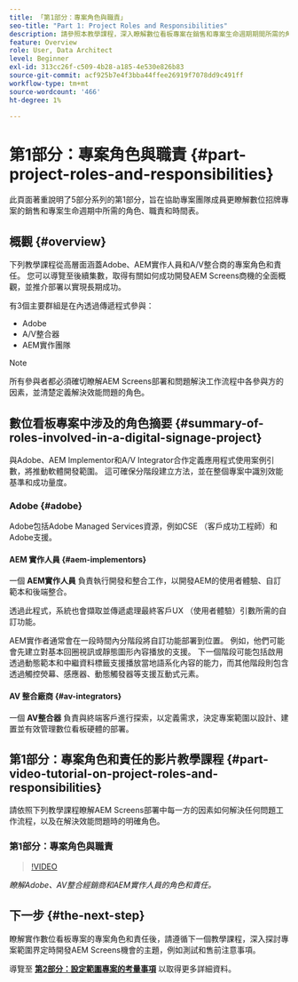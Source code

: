 ```yaml
---
title: 「第1部分：專案角色與職責」
seo-title: "Part 1: Project Roles and Responsibilities"
description: 請參照本教學課程，深入瞭解數位看板專案在銷售和專案生命週期期間所需的角色、職責和時間線。
feature: Overview
role: User, Data Architect
level: Beginner
exl-id: 313cc26f-c509-4b28-a185-4e530e826b83
source-git-commit: acf925b7e4f3bba44ffee26919f7078dd9c491ff
workflow-type: tm+mt
source-wordcount: '466'
ht-degree: 1%

---
```


# 第1部分：專案角色與職責 {#part-project-roles-and-responsibilities}

此頁面著重說明了5部分系列的第1部分，旨在協助專案團隊成員更瞭解數位招牌專案的銷售和專案生命週期中所需的角色、職責和時間表。

## 概觀 {#overview}

下列教學課程從高層面涵蓋Adobe、AEM實作人員和A/V整合商的專案角色和責任。 您可以導覽至後續集數，取得有關如何成功開發AEM Screens商機的全面概觀，並推介部署以實現長期成功。

有3個主要群組是在內透過傳遞程式參與：

* Adobe
* A/V整合器
* AEM實作團隊

>[!NOTE]
>
>所有參與者都必須確切瞭解AEM Screens部署和問題解決工作流程中各參與方的因素，並清楚定義解決效能問題的角色。

## 數位看板專案中涉及的角色摘要 {#summary-of-roles-involved-in-a-digital-signage-project}

與Adobe、AEM Implementor和A/V Integrator合作定義應用程式使用案例引數，將推動軟體開發範圍。 這可確保分階段建立方法，並在整個專案中識別效能基準和成功量度。

### Adobe {#adobe}

Adobe包括Adobe Managed Services資源，例如CSE （客戶成功工程師）和Adobe支援。

#### AEM 實作人員 {#aem-implementors}

一個 **AEM實作人員** 負責執行開發和整合工作，以開發AEM的使用者體驗、自訂範本和後端整合。

透過此程式，系統也會擷取並傳遞處理最終客戶UX （使用者體驗）引數所需的自訂功能。

AEM實作者通常會在一段時間內分階段將自訂功能部署到位置。 例如，他們可能會先建立對基本回圈視訊或靜態圖形內容播放的支援。 下一個階段可能包括啟用透過動態範本和中繼資料標籤支援播放當地語系化內容的能力，而其他階段則包含透過觸控熒幕、感應器、動態觸發器等支援互動式元素。

#### AV 整合廠商 {#av-integrators}

一個 **AV整合器** 負責與終端客戶進行探索，以定義需求，決定專案範圍以設計、建置並有效管理數位看板硬體的部署。

## 第1部分：專案角色和責任的影片教學課程 {#part-video-tutorial-on-project-roles-and-responsibilities}

請依照下列教學課程瞭解AEM Screens部署中每一方的因素如何解決任何問題工作流程，以及在解決效能問題時的明確角色。

### 第1部分：專案角色與職責

>[!VIDEO](https://video.tv.adobe.com/v/28375)

*瞭解Adobe、AV整合經銷商和AEM實作人員的角色和責任。*

## 下一步 {#the-next-step}

瞭解實作數位看板專案的專案角色和責任後，請遵循下一個教學課程，深入探討專案範圍界定時開發AEM Screens機會的主題，例如測試和售前注意事項。

導覽至 **[第2部分：設定範圍專案的考量事項](project-considerations.md)** 以取得更多詳細資料。
